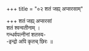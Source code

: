 +++
title = "०२ शतं जह्य् अप्सरसाम्"

+++
शतं जह्य् अप्सरसां  
शतं श्वन्वतीनाम् ।  
गन्धर्वपत्नीनां शतस्य-  
-इन्द्रो अपि कृतच् छिरः ॥